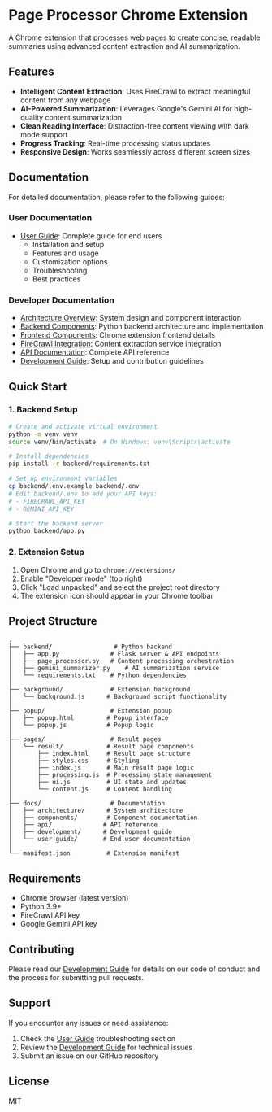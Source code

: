 # Page Processor Chrome Extension

A Chrome extension that processes web pages to create concise, readable summaries using advanced content extraction and AI summarization.

## Features

- **Intelligent Content Extraction**: Uses FireCrawl to extract meaningful content from any webpage
- **AI-Powered Summarization**: Leverages Google's Gemini AI for high-quality content summarization
- **Clean Reading Interface**: Distraction-free content viewing with dark mode support
- **Progress Tracking**: Real-time processing status updates
- **Responsive Design**: Works seamlessly across different screen sizes

## Documentation

For detailed documentation, please refer to the following guides:

### User Documentation
- [User Guide](/docs/user-guide/guide.md): Complete guide for end users
  - Installation and setup
  - Features and usage
  - Customization options
  - Troubleshooting
  - Best practices

### Developer Documentation
- [Architecture Overview](/docs/architecture/overview.md): System design and component interaction
- [Backend Components](/docs/components/backend.md): Python backend architecture and implementation
- [Frontend Components](/docs/components/frontend.md): Chrome extension frontend details
- [FireCrawl Integration](/docs/components/firecrawl.md): Content extraction service integration
- [API Documentation](/docs/api/api.md): Complete API reference
- [Development Guide](/docs/development/guide.md): Setup and contribution guidelines

## Quick Start

### 1. Backend Setup

```bash
# Create and activate virtual environment
python -m venv venv
source venv/bin/activate  # On Windows: venv\Scripts\activate

# Install dependencies
pip install -r backend/requirements.txt

# Set up environment variables
cp backend/.env.example backend/.env
# Edit backend/.env to add your API keys:
# - FIRECRAWL_API_KEY
# - GEMINI_API_KEY

# Start the backend server
python backend/app.py
```

### 2. Extension Setup

1. Open Chrome and go to `chrome://extensions/`
2. Enable "Developer mode" (top right)
3. Click "Load unpacked" and select the project root directory
4. The extension icon should appear in your Chrome toolbar

## Project Structure

```
.
├── backend/                 # Python backend
│   ├── app.py              # Flask server & API endpoints
│   ├── page_processor.py   # Content processing orchestration
│   ├── gemini_summarizer.py    # AI summarization service
│   └── requirements.txt    # Python dependencies
│
├── background/             # Extension background
│   └── background.js      # Background script functionality
│
├── popup/                  # Extension popup
│   ├── popup.html         # Popup interface
│   └── popup.js           # Popup logic
│
├── pages/                  # Result pages
│   └── result/            # Result page components
│       ├── index.html     # Result page structure
│       ├── styles.css     # Styling
│       ├── index.js       # Main result page logic
│       ├── processing.js  # Processing state management
│       ├── ui.js          # UI state and updates
│       └── content.js     # Content handling
│
├── docs/                   # Documentation
│   ├── architecture/      # System architecture
│   ├── components/        # Component documentation
│   ├── api/              # API reference
│   ├── development/      # Development guide
│   └── user-guide/       # End-user documentation
│
└── manifest.json          # Extension manifest
```

## Requirements

- Chrome browser (latest version)
- Python 3.9+
- FireCrawl API key
- Google Gemini API key

## Contributing

Please read our [Development Guide](/docs/development/guide.md) for details on our code of conduct and the process for submitting pull requests.

## Support

If you encounter any issues or need assistance:
1. Check the [User Guide](/docs/user-guide/guide.md) troubleshooting section
2. Review the [Development Guide](/docs/development/guide.md) for technical issues
3. Submit an issue on our GitHub repository

## License

MIT 